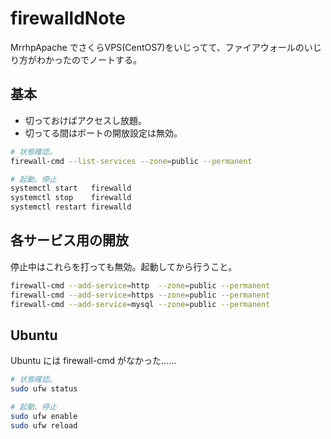 firewalldNote
===

MrrhpApache でさくらVPS(CentOS7)をいじってて、ファイアウォールのいじり方がわかったのでノートする。

## 基本

- 切っておけばアクセスし放題。
- 切ってる間はポートの開放設定は無効。

```bash
# 状態確認。
firewall-cmd --list-services --zone=public --permanent

# 起動、停止
systemctl start   firewalld
systemctl stop    firewalld
systemctl restart firewalld
```

## 各サービス用の開放

停止中はこれらを打っても無効。起動してから行うこと。

```bash
firewall-cmd --add-service=http  --zone=public --permanent
firewall-cmd --add-service=https --zone=public --permanent
firewall-cmd --add-service=mysql --zone=public --permanent
```

## Ubuntu

Ubuntu には firewall-cmd がなかった……

```bash
# 状態確認。
sudo ufw status

# 起動、停止
sudo ufw enable
sudo ufw reload
```
